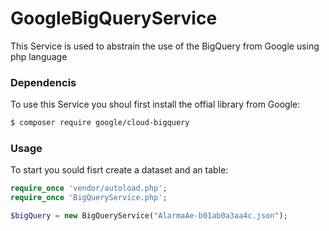 # GoogleBigQueryService
This Service is used to abstrain the use of the BigQuery from Google using php language

### Dependencis
To use this Service you shoul first install the offial library from Google:

```sh
$ composer require google/cloud-bigquery
```

### Usage
To start you sould fisrt create a dataset and an table:

```php
require_once 'vendor/autoload.php';
require_once 'BigQueryService.php';

$bigQuery = new BigQueryService("AlarmaAe-b01ab0a3aa4c.json");
```
